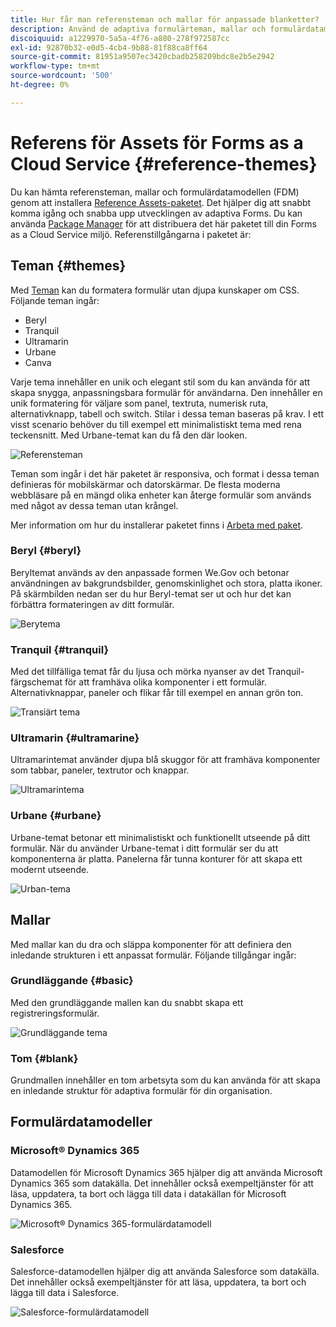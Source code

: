 ```yaml
---
title: Hur får man referensteman och mallar för anpassade blanketter?
description: Använd de adaptiva formulärteman, mallar och formulärdatamodeller som finns som referens för att komma igång snabbt.
discoiquuid: a1229970-5a5a-4f76-a880-278f972587cc
exl-id: 92870b32-e0d5-4cb4-9b88-81f88ca8ff64
source-git-commit: 81951a9507ec3420cbadb258209bdc8e2b5e2942
workflow-type: tm+mt
source-wordcount: '500'
ht-degree: 0%

---
```


# Referens för Assets för Forms as a Cloud Service {#reference-themes}

Du kan hämta referensteman, mallar och formulärdatamodellen (FDM) genom att installera [Reference Assets-paketet](https://experience.adobe.com/#/downloads/content/software-distribution/en/aemcloud.html?package=/content/software-distribution/en/details.html/content/dam/aemcloud/public/aem-forms-reference-content.ui.content-2.0.0.zip). Det hjälper dig att snabbt komma igång och snabba upp utvecklingen av adaptiva Forms. Du kan använda [Package Manager](https://experienceleague.adobe.com/docs/experience-manager-cloud-service/content/implementing/developer-tools/package-manager.html) för att distribuera det här paketet till din Forms as a Cloud Service miljö.
Referenstillgångarna i paketet är:

## Teman {#themes}

Med [Teman](/help/forms/themes.md) kan du formatera formulär utan djupa kunskaper om CSS. Följande teman ingår:

* Beryl
* Tranquil
* Ultramarin
* Urbane
* Canva

Varje tema innehåller en unik och elegant stil som du kan använda för att skapa snygga, anpassningsbara formulär för användarna. Den innehåller en unik formatering för väljare som panel, textruta, numerisk ruta, alternativknapp, tabell och switch. Stilar i dessa teman baseras på krav. I ett visst scenario behöver du till exempel ett minimalistiskt tema med rena teckensnitt. Med Urbane-temat kan du få den där looken.

![Referensteman](/help/forms/assets/ref-themes.png)

Teman som ingår i det här paketet är responsiva, och format i dessa teman definieras för mobilskärmar och datorskärmar. De flesta moderna webbläsare på en mängd olika enheter kan återge formulär som används med något av dessa teman utan krångel.

Mer information om hur du installerar paketet finns i [Arbeta med paket](/help/implementing/developing/tools/package-manager.md).

### Beryl {#beryl}

Beryltemat används av den anpassade formen We.Gov och betonar användningen av bakgrundsbilder, genomskinlighet och stora, platta ikoner. På skärmbilden nedan ser du hur Beryl-temat ser ut och hur det kan förbättra formateringen av ditt formulär.

![Berytema](/help/forms/assets/beryl.png)

<!--[Click to enlarge

](assets/beryl-1.png)-->

<!-- ## Exec {#exec}

Exec theme avoids solid background fills to emphasize form components. Selecting and clicking components changes font colors. In comparison to the default Canvas theme, font color of the text in the selected tab changes to dark blue. Notice how the navigation and submit buttons are different from the Beryl theme.

![Exec theme](/help/forms/assets/exec.png) -->

<!--[Click to enlarge

](assets/exec-1.png)-->

<!-- ## Exec Light {#exec-light}

Exec Light theme uses white space to create a seamless experience. The Next and Submit buttons get a solid fill and 3D shadow. Selected tabs on the left get an arrow instead of double-check marks.

![Exec light theme](/help/forms/assets/exec-light.png) -->

<!--[Click to enlarge

](assets/exec-light-1.png)-->

<!-- ## Liberty {#liberty}

Liberty theme uses a minimalist approach to highlight the important. For example, the font color of the visited tab changes to green. You can only see the bottom-outline of the text box which emulates the look of a paper-based form with lines. The active text box has a black bottom-outline while others get light gray bottom-outline.

![Liberty theme](/help/forms/assets/liberty.png) -->
<!--[Click to enlarge](assets/liberty-1.png)-->

### Tranquil {#tranquil}

Med det tillfälliga temat får du ljusa och mörka nyanser av det Tranquil-färgschemat för att framhäva olika komponenter i ett formulär. Alternativknappar, paneler och flikar får till exempel en annan grön ton.

![Transiärt tema](/help/forms/assets/tranquil.png)

<!--[Click to enlarge](assets/tranquil-1.png)-->

### Ultramarin {#ultramarine}

Ultramarintemat använder djupa blå skuggor för att framhäva komponenter som tabbar, paneler, textrutor och knappar.

![Ultramarintema](/help/forms/assets/ultramarine.png)
<!--[Click to enlarge](assets/ultramarine-1.png)-->

### Urbane {#urbane}

Urbane-temat betonar ett minimalistiskt och funktionellt utseende på ditt formulär. När du använder Urbane-temat i ditt formulär ser du att komponenterna är platta. Panelerna får tunna konturer för att skapa ett modernt utseende.

![Urban-tema](/help/forms/assets/urbane.png)
<!--[Click to enlarge](assets/urbane-1.png)-->

<!-- ## U.S. Web Design Standards {#u-s-web-design-standards}

U.S. Web Design Standards theme, as the name suggests, uses typefaces and styles described in the Draft U.S. Web Design Standards site. The web standard is used by federal organizations to create consistent web experiences across federal government websites.

![U.S. Web Design Standards Theme](/help/forms/assets/us-web-standards.png) -->
<!--[Click to enlarge](assets/usgov.png)-->


## Mallar

Med mallar kan du dra och släppa komponenter för att definiera den inledande strukturen i ett anpassat formulär. Följande tillgångar ingår:

### Grundläggande {#basic}

Med den grundläggande mallen kan du snabbt skapa ett registreringsformulär.

![Grundläggande tema](/help/forms/assets/exec.png)

### Tom {#blank}

Grundmallen innehåller en tom arbetsyta som du kan använda för att skapa en inledande struktur för adaptiva formulär för din organisation.

## Formulärdatamodeller

### Microsoft® Dynamics 365

Datamodellen för Microsoft Dynamics 365 hjälper dig att använda Microsoft Dynamics 365 som datakälla. Det innehåller också exempeltjänster för att läsa, uppdatera, ta bort och lägga till data i datakällan för Microsoft Dynamics 365.

![Microsoft® Dynamics 365-formulärdatamodell](/help/forms/assets/microsoft-dynamic-fdm.png)

### Salesforce

Salesforce-datamodellen hjälper dig att använda Salesforce som datakälla. Det innehåller också exempeltjänster för att läsa, uppdatera, ta bort och lägga till data i Salesforce.

![Salesforce-formulärdatamodell](/help/forms/assets/salesforce-fdm.png)
